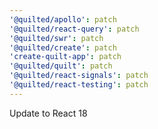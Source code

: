 ```yaml
---
'@quilted/apollo': patch
'@quilted/react-query': patch
'@quilted/swr': patch
'@quilted/create': patch
'create-quilt-app': patch
'@quilted/quilt': patch
'@quilted/react-signals': patch
'@quilted/react-testing': patch
---
```


Update to React 18
